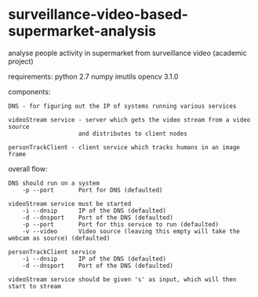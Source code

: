 # surveillance-video-based-supermarket-analysis
analyse people activity in supermarket from surveillance video (academic project)

requirements:
	python 2.7
	numpy
	imutils
	opencv 3.1.0

components:

	DNS - for figuring out the IP of systems running various services
	
	videoStream service - server which gets the video stream from a video source 
						and distributes to client nodes

	personTrackClient - client service which tracks humans in an image frame


overall flow:

	DNS should run on a system
		-p --port 		Port for DNS (defaulted)

	videoStream service must be started 
		-i --dnsip  	IP of the DNS (defaulted)
		-d --dnsport 	Port of the DNS (defaulted)
		-p --port 		Port for this service to run (defaulted)
		-v --video 		Video source (leaving this empty will take the webcam as source) (defaulted)

	personTrackClient service 
		-i --dnsip  	IP of the DNS (defaulted)
		-d --dnsport 	Port of the DNS (defaulted)

	videoStream service should be given 's' as input, which will then start to stream

